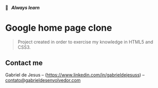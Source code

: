 #### 📒   _Always learn_

# Google home page clone
> Project created in order to exercise my knowledge in HTML5 and CSS3.



## Contact me

Gabriel de Jesus – (https://www.linkedin.com/in/gabrieldejesuss) – contato@gabrieldesenvolvedor.com
